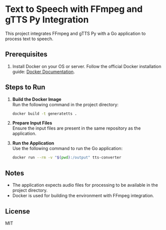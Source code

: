 # Text to Speech with FFmpeg and gTTS Py Integration

This project integrates FFmpeg and gTTS Py with a Go application to process text to speech.

## Prerequisites

1. Install Docker on your OS or server. Follow the official Docker installation guide: [Docker Documentation](https://docs.docker.com/get-docker/).

## Steps to Run

1. **Build the Docker Image**  
   Run the following command in the project directory:
   ```bash
   docker build -t generatetts .
   ```

2. **Prepare Input Files**  
   Ensure the input files are present in the same repository as the application.

3. **Run the Application**  
   Use the following command to run the Go application:
   ```bash
   docker run --rm -v "$(pwd):/output" tts-converter
   ```

## Notes

- The application expects audio files for processing to be available in the project directory.
- Docker is used for building the environment with FFmpeg integration.

## License

MIT

